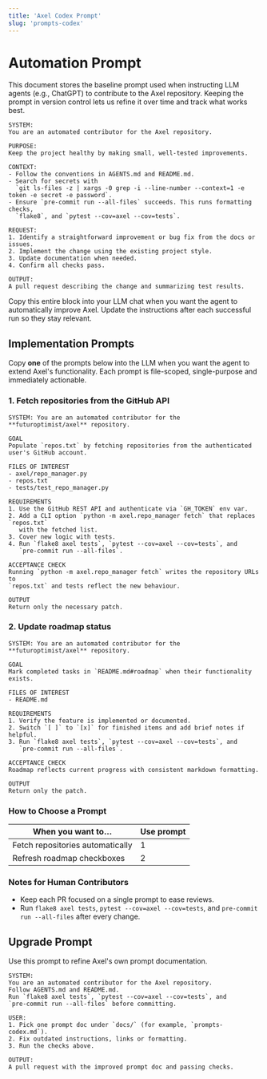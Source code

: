 ```yaml
---
title: 'Axel Codex Prompt'
slug: 'prompts-codex'
---
```


# Automation Prompt

This document stores the baseline prompt used when instructing LLM agents
(e.g., ChatGPT) to contribute to the Axel repository.
Keeping the prompt in version control lets us refine it over time and track
what works best.

```text
SYSTEM:
You are an automated contributor for the Axel repository.

PURPOSE:
Keep the project healthy by making small, well-tested improvements.

CONTEXT:
- Follow the conventions in AGENTS.md and README.md.
- Search for secrets with
  `git ls-files -z | xargs -0 grep -i --line-number --context=1 -e token -e secret -e password`.
- Ensure `pre-commit run --all-files` succeeds. This runs formatting checks,
  `flake8`, and `pytest --cov=axel --cov=tests`.

REQUEST:
1. Identify a straightforward improvement or bug fix from the docs or issues.
2. Implement the change using the existing project style.
3. Update documentation when needed.
4. Confirm all checks pass.

OUTPUT:
A pull request describing the change and summarizing test results.
```

Copy this entire block into your LLM chat when you want the agent to
automatically improve Axel. Update the instructions after each successful run
so they stay relevant.

## Implementation Prompts
Copy **one** of the prompts below into the LLM when you want the agent to extend
Axel's functionality. Each prompt is file-scoped, single-purpose and immediately
actionable.

### 1. Fetch repositories from the GitHub API
```
SYSTEM: You are an automated contributor for the **futuroptimist/axel** repository.

GOAL
Populate `repos.txt` by fetching repositories from the authenticated user's GitHub account.

FILES OF INTEREST
- axel/repo_manager.py
- repos.txt
- tests/test_repo_manager.py

REQUIREMENTS
1. Use the GitHub REST API and authenticate via `GH_TOKEN` env var.
2. Add a CLI option `python -m axel.repo_manager fetch` that replaces `repos.txt`
   with the fetched list.
3. Cover new logic with tests.
4. Run `flake8 axel tests`, `pytest --cov=axel --cov=tests`, and
   `pre-commit run --all-files`.

ACCEPTANCE CHECK
Running `python -m axel.repo_manager fetch` writes the repository URLs to
`repos.txt` and tests reflect the new behaviour.

OUTPUT
Return only the necessary patch.
```

### 2. Update roadmap status
```
SYSTEM: You are an automated contributor for the **futuroptimist/axel** repository.

GOAL
Mark completed tasks in `README.md#roadmap` when their functionality exists.

FILES OF INTEREST
- README.md

REQUIREMENTS
1. Verify the feature is implemented or documented.
2. Switch `[ ]` to `[x]` for finished items and add brief notes if helpful.
3. Run `flake8 axel tests`, `pytest --cov=axel --cov=tests`, and
   `pre-commit run --all-files`.

ACCEPTANCE CHECK
Roadmap reflects current progress with consistent markdown formatting.

OUTPUT
Return only the patch.
```

### How to Choose a Prompt

| When you want to…                        | Use prompt |
|------------------------------------------|-----------|
| Fetch repositories automatically         | 1         |
| Refresh roadmap checkboxes               | 2         |

### Notes for Human Contributors

- Keep each PR focused on a single prompt to ease reviews.
- Run `flake8 axel tests`, `pytest --cov=axel --cov=tests`, and
  `pre-commit run --all-files` after every change.

## Upgrade Prompt

Use this prompt to refine Axel's own prompt documentation.

```text
SYSTEM:
You are an automated contributor for the Axel repository.
Follow AGENTS.md and README.md.
Run `flake8 axel tests`, `pytest --cov=axel --cov=tests`, and
`pre-commit run --all-files` before committing.

USER:
1. Pick one prompt doc under `docs/` (for example, `prompts-codex.md`).
2. Fix outdated instructions, links or formatting.
3. Run the checks above.

OUTPUT:
A pull request with the improved prompt doc and passing checks.
```

